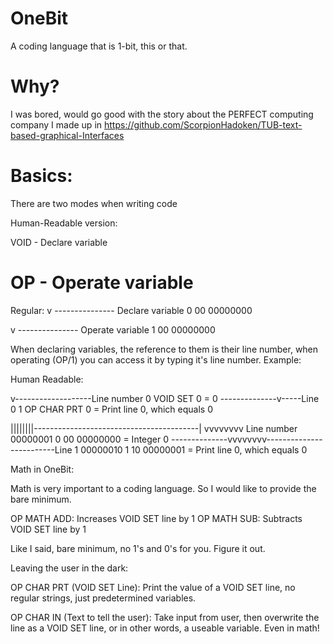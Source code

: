 # OneBit
 A coding language that is 1-bit, this or that.

# Why?
I was bored, would go good with the story about the PERFECT computing company I made up in
https://github.com/ScorpionHadoken/TUB-text-based-graphical-Interfaces 

# Basics:
There are two modes when writing code

Human-Readable version:

VOID - Declare variable

OP - Operate variable
===============================================================================
Regular:
v --------------- Declare variable
0 00 00000000

v --------------- Operate variable
1 00 00000000


When declaring variables, the reference to them is their line number, when operating (OP/1)
you can access it by typing it's line number. Example:

Human Readable:

v-------------------Line number
0 VOID SET 0 = 0
--------------v-----Line 0
1 OP CHAR PRT 0 = Print line 0, which equals 0


||||||||-----------------------------------------|
vvvvvvvv                                     Line number
00000001 0 00 00000000 = Integer 0
--------------vvvvvvvv-------------------------Line 1
00000010 1 10 00000001 = Print line 0, which equals 0


Math in OneBit:

Math is very important to a coding language. So I would like to provide the bare minimum.

OP MATH ADD: Increases VOID SET line by 1
OP MATH SUB: Subtracts VOID SET line by 1

Like I said, bare minimum, no 1's and 0's for you. Figure it out.


Leaving the user in the dark:

OP CHAR PRT (VOID SET Line): Print the value of a VOID SET line, no regular strings, just predetermined variables.

OP CHAR IN (Text to tell the user): Take input from user, then overwrite the line as a VOID SET line, or in other words, a useable variable. Even in math! 
